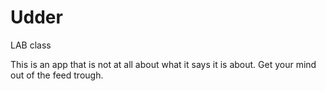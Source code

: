 # Udder
LAB class

This is an app that is not at all about what it says it is about. Get your mind out of the feed trough. 

